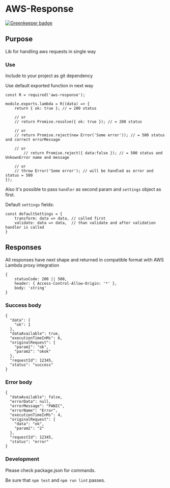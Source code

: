 # AWS-Response

[![Greenkeeper badge](https://badges.greenkeeper.io/Travelport-Ukraine/aws-response.svg)](https://greenkeeper.io/)

## Purpose

Lib for handling aws requests in single way

### Use

Include to your project as git dependency

Use default exported function in next way

```
const R = required('aws-response');

module.exports.lambda = R((data) => {
    return { ok: true }; // = 200 status
    
    // or
    // return Promise.resolve({ ok: true }); // = 200 status
    
    // or
    // return Promise.reject(new Error('Some error')); // = 500 status and correct errorMessage
    
    // or
        // return Promise.reject({ data:false }); // = 500 status and UnkownError name and message
    
    // or
    // throw Error('Some error'); // will be handled as error and status = 500
});
```

Also it's possible to pass `handler` as second param and `settings` object as first.

Default `settings` fields:
```
const defaultSettings = {
    transform: data => data, // called first 
    validate: data => data,  // than validate and after validation handler is called
}
```

## Responses

All responses have next shape and returned in compatible format with AWS Lambda proxy integration

```
{
    statusCode: 200 || 500,
    header: { Access-Control-Allow-Origin: '*' },
    body: 'string'
}
```

### Success body
 
```
{
  "data": {
    "ok": 1
  }, 
  "dataAvailable": true, 
  "executionTimeInMs": 6, 
  "originalRequest": {
    "param1": "ok", 
    "param2": "okok"
  }, 
  "requestId": 12345, 
  "status": "success"
}
```

### Error body

```
{
  "dataAvailable": false, 
  "errorData": null, 
  "errorMessage": "PANIC", 
  "errorName": "Error", 
  "executionTimeInMs": 4, 
  "originalRequest": {
    "data": "ok", 
    "param2": "2"
  }, 
  "requestId": 12345, 
  "status": "error"
}
```

### Development

Please check package.json for commands.

Be sure that `npm test` and `npm run lint` passes.

